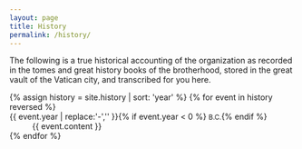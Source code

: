 ```yaml
---
layout: page
title: History
permalink: /history/
---
```


The following is a true historical accounting of the organization as recorded in the tomes and great history books of the brotherhood, stored in the great vault of the Vatican city, and transcribed for you here.

<dl class="timeline">
    {% assign history = site.history | sort: 'year' %}
    {% for event in history reversed %}
    <dt>{{ event.year | replace:'-','' }}{% if event.year < 0 %} <small>B.C.</small>{% endif %}</dt>
    <dd>{{ event.content }}</dd>
    {% endfor %}
</dl>
